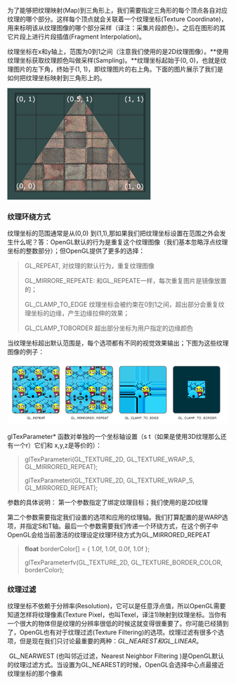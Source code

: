  为了能够把纹理映射(Map)到三角形上，我们需要指定三角形的每个顶点各自对应纹理的哪个部分。这样每个顶点就会关联着一个纹理坐标(Texture Coordinate)，用来标明该从纹理图像的哪个部分采样（译注：采集片段颜色）。之后在图形的其它片段上进行片段插值(Fragment Interpolation)。

纹理坐标在x和y轴上，范围为0到1之间（注意我们使用的是2D纹理图像）。**使用纹理坐标获取纹理颜色叫做采样(Sampling)。**纹理坐标起始于(0, 0)，也就是纹理图片的左下角，终始于(1, 1)，即纹理图片的右上角。下面的图片展示了我们是如何把纹理坐标映射到三角形上的。

![tex_coords](tex_coords.png)



### 纹理环绕方式

纹理坐标的范围通常是从(0,0) 到(1,1),那如果我们把纹理坐标设置在范围之外会发生什么呢？答：OpenGL默认的行为是重复这个纹理图像（我们基本忽略浮点纹理坐标的整数部分）；但OpenGL提供了更多的选择：

> GL_REPEAT,  对纹理的默认行为，重复纹理图像
>
> GL_MIRRORE_REPEATE: 和GL_REPEATE一样，每次重复图片是镜像放置的；
>
> GL_CLAMP_TO_EDGE 纹理坐标会被约束在0到1之间，超出部分会重复纹理坐标的边缘，产生边缘拉伸的效果；
>
> GL_CLAMP_TOBORDER 超出部分坐标为用户指定的边缘颜色

当纹理坐标超出默认范围是，每个选项都有不同的视觉效果输出；下图为这些纹理图像的例子：

![texture_wrapping](texture_wrapping.png)

glTexParameter* 函数对单独的一个坐标轴设置（s t（如果是使用3D纹理那么还有一个r）它们和  x,y,z是等价的）：

> glTexParameteri(GL_TEXTURE_2D,  GL_TEXTURE_WRAP_S, GL_MIRRORED_REPEAT);
>
> glTexParameteri(GL_TEXTURE_2D,  GL_TEXTURE_WRAP_S, GL_MIRRORED_REPEAT);

参数的具体说明：
第一个参数指定了绑定纹理目标；我们使用的是2D纹理

第二个参数需要指定我们设置的选项和应用的纹理轴。我们打算配置的是WARP选项，并指定S和T轴。最后一个参数需要我们传递一个环绕方式，在这个例子中OpenGL会给当前激活的纹理设定纹理环绕方式为GL_MIRRORED_REPEAT

<!-- 如果我们选项是GL_CLAMP_TOBORDER，我们还需要指定一个边缘的颜色，这需要使用glTexParameter函数的fv后缀形式，用GL_TEXTURE_BORDER_COLOR作为它的选项，并且传递一个float数组最为边缘颜色值-->

>**float** borderColor[] = { 1.0f, 1.0f, 0.0f, 1.0f }; 
>
>glTexParameterfv(GL_TEXTURE_2D, GL_TEXTURE_BORDER_COLOR, borderColor);



### 纹理过滤

​       纹理坐标不依赖于分辨率(Resolution)，它可以是任意浮点值，所以OpenGL需要知道怎样将纹理像素(Texture Pixel，也叫Texel，译注1)映射到纹理坐标。当你有一个很大的物体但是纹理的分辨率很低的时候这就变得很重要了。你可能已经猜到了，OpenGL也有对于纹理过滤(Texture Filtering)的选项。纹理过滤有很多个选项，但是现在我们只讨论最重要的两种：*GL_NEAREST和GL_LINEAR*。

​		GL_NEARWEST (也叫邻近过滤，Nearest Neighbor Filtering )是OpenGL默认的纹理过滤方式。当设置为GL_NEAREST的时候，OpenGL会选择中心点最接近纹理坐标的那个像素